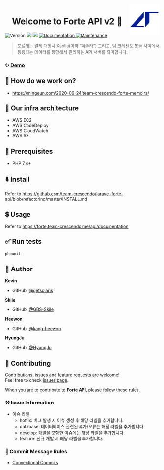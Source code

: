 <img width="100" align="right" src="./logo.png">
<h1 align="center" >Welcome to Forte API v2 👋</h1>

<p>
  <img alt="Version" src="https://img.shields.io/badge/version-v2-blue.svg?cacheSeconds=2592000" />

  <img src="https://img.shields.io/badge/php-^7.4-blue.svg" />
  <img src="https://img.shields.io/badge/laravel/framework-^7.0-blue.svg" />

  <a href="https://forte.team-crescendo.me/api/documentation" target="_blank">
    <img alt="Documentation" src="https://img.shields.io/badge/documentation-yes-brightgreen.svg" />
  </a>


  <a href="https://github.com/team-crescendo/laravel-forte-api/graphs/commit-activity" target="_blank">
    <img alt="Maintenance" src="https://img.shields.io/badge/Maintained%3F-yes-green.svg" />
  </a>

</p>

> 포르테는 결제 대행사 Xsolla(이하 “엑솔라”) 그리고, 팀 크레센도 봇들 사이에서 통용되는 데이터를 통합해서 관리하는 API 서버를 의미합니다.




### ✨ [Demo]( https://forte.team-crescendo.me)

## 👀 How do we work on?
 * https://mingeun.com/2020-06-24/team-crescendo-forte-memoirs/

## 🤔 Our infra architecture
 * AWS EC2
 * AWS CodeDeploy
 * AWS CloudWatch
 * AWS S3
 
## 📝 Prerequisites
- PHP 7.4+

## ⬇️ Install
Refer to https://github.com/team-crescendo/laravel-forte-api/blob/refactoring/master/INSTALL.md

## 💲 Usage
Refer to https://forte.team-crescendo.me/api/documentation

## ✅ Run tests

```bash
phpunit
```

## 👤 Author

**Kevin**
* GitHub: [@getsolaris](https://github.com/getsolaris)

**Skile**
* GitHub: [@GBS-Skile](https://github.com/GBS-Skile)

**Heewon**
* GitHub: [@kang-heewon](https://github.com/kang-heewon)

**HyungJu**
* GitHub: [@HyungJu](https://github.com/HyungJu)


## 🤝 Contributing

Contributions, issues and feature requests are welcome!<br />Feel free to check [issues page](https://github.com/team-crescendo/laravel-forte-api/issues).

When you are to contribute to **Forte API**, please follow these rules.

### ⚒ Issue Information 
- 이슈 라벨
    - hotfix: 버그 발생 시 이슈 생성 후 해당 라벨을 추가합니다.
    - database: 데이터베이스 관련된 추가/오류는 해당 라벨을 추가합니다.
    - develop: 개발을 포함한 이슈에는 해당 라벨을 추가합니다.
    - feature: 신규 개발 시 해당 라벨을 추가합니다.
    
### 🔴 Commit Message Rules
- [Conventional Commits](https://www.conventionalcommits.org/) 
